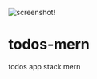 ![screenshot](https://user-images.githubusercontent.com/35360048/117555062-4789d200-b032-11eb-8cd1-6b34636b1e10.png)!

# todos-mern
todos app stack mern
